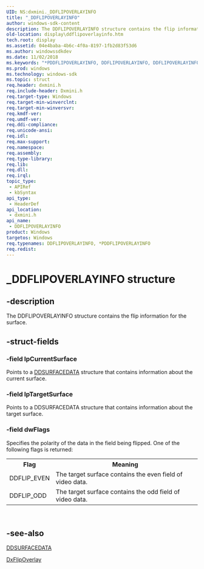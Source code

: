 ```yaml
---
UID: NS:dxmini._DDFLIPOVERLAYINFO
title: "_DDFLIPOVERLAYINFO"
author: windows-sdk-content
description: The DDFLIPOVERLAYINFO structure contains the flip information for the surface.
old-location: display\ddflipoverlayinfo.htm
tech.root: display
ms.assetid: 04e4baba-4b6c-4f0a-8197-1fb2d83f53d6
ms.author: windowssdkdev
ms.date: 11/02/2018
ms.keywords: "*PDDFLIPOVERLAYINFO, DDFLIPOVERLAYINFO, DDFLIPOVERLAYINFO structure [Display Devices], PDDFLIPOVERLAYINFO, PDDFLIPOVERLAYINFO structure pointer [Display Devices], Video_Structs_c9d5aaff-82e8-482e-b774-6c14f0fa8610.xml, _DDFLIPOVERLAYINFO, display.ddflipoverlayinfo, dxmini/DDFLIPOVERLAYINFO, dxmini/PDDFLIPOVERLAYINFO"
ms.prod: windows
ms.technology: windows-sdk
ms.topic: struct
req.header: dxmini.h
req.include-header: Dxmini.h
req.target-type: Windows
req.target-min-winverclnt: 
req.target-min-winversvr: 
req.kmdf-ver: 
req.umdf-ver: 
req.ddi-compliance: 
req.unicode-ansi: 
req.idl: 
req.max-support: 
req.namespace: 
req.assembly: 
req.type-library: 
req.lib: 
req.dll: 
req.irql: 
topic_type:
 - APIRef
 - kbSyntax
api_type:
 - HeaderDef
api_location:
 - dxmini.h
api_name:
 - DDFLIPOVERLAYINFO
product: Windows
targetos: Windows
req.typenames: DDFLIPOVERLAYINFO, *PDDFLIPOVERLAYINFO
req.redist: 
---
```


# _DDFLIPOVERLAYINFO structure


## -description


The DDFLIPOVERLAYINFO structure contains the flip information for the surface. 


## -struct-fields




### -field lpCurrentSurface

Points to a <a href="https://msdn.microsoft.com/4057cfcf-675e-439f-8b51-23adede1d35a">DDSURFACEDATA</a> structure that contains information about the current surface. 


### -field lpTargetSurface

Points to a DDSURFACEDATA structure that contains information about the target surface. 


### -field dwFlags

Specifies the polarity of the data in the field being flipped. One of the following flags is returned: 

<table>
<tr>
<th>Flag</th>
<th>Meaning</th>
</tr>
<tr>
<td>
DDFLIP_EVEN

</td>
<td>
The target surface contains the even field of video data.

</td>
</tr>
<tr>
<td>
DDFLIP_ODD

</td>
<td>
The target surface contains the odd field of video data.

</td>
</tr>
</table>
 


## -see-also




<a href="https://msdn.microsoft.com/4057cfcf-675e-439f-8b51-23adede1d35a">DDSURFACEDATA</a>



<a href="https://msdn.microsoft.com/7674f853-e5ea-44c7-b5ed-5fd90bfa1bcb">DxFlipOverlay</a>
 

 

